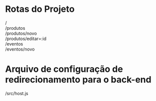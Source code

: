 # Rotas do Projeto

/  \
/produtos \
/produtos/novo \
/produtos/editar=:id \
/eventos \
/eventos/novo

# Arquivo de configuração de redirecionamento para o back-end

/src/host.js
